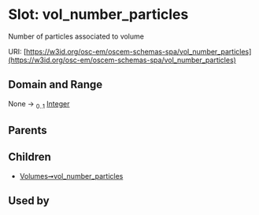 
# Slot: vol_number_particles

Number of particles associated to volume

URI: [https://w3id.org/osc-em/oscem-schemas-spa/vol_number_particles](https://w3id.org/osc-em/oscem-schemas-spa/vol_number_particles)


## Domain and Range

None &#8594;  <sub>0..1</sub> [Integer](types/Integer.md)

## Parents


## Children

 *  [Volumes➞vol_number_particles](Volumes_vol_number_particles.md)

## Used by

